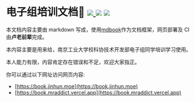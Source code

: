 <h1>
  电子组培训文档👻
  <a href="https://drone.jinhun.moe/MR-Addict/Doc-Share" target="_blank">
    <img src="https://drone.jinhun.moe/api/badges/MR-Addict/Doc-Share/status.svg" />
  </a>
  <img src="https://github.com/MR-Addict/Doc-Share/actions/workflows/docker.yml/badge.svg?branch=main"/>
  <img src="https://github.com/MR-Addict/Doc-Share/actions/workflows/pages.yml/badge.svg?branch=main"/>
</h1>

本文档内容主要由 markdown 写成，使用[mdbook](https://rust-lang.github.io/mdBook/)作为文档框架，网页部署及 CI 由**卢老前辈**完成。

本内容主要是用来给，南京工业大学校科协技术开发部电子组同学培训学习使用。

本人能力有限，内容肯定存在错误和不足，欢迎大家指正。

你可以通过以下网址访问网页内容:

- [https://book.jinhun.moe](https://book.jinhun.moe)
- [https://book.mraddict.vercel.app](https://book.mraddict.vercel.app)
